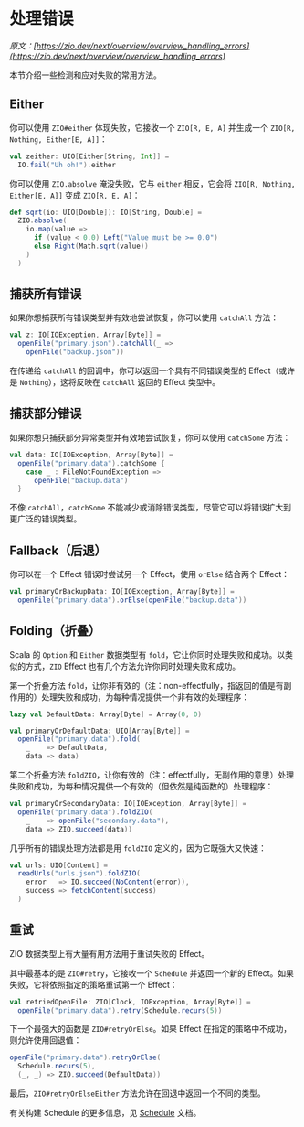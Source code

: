 # 处理错误

*原文：[https://zio.dev/next/overview/overview_handling_errors](https://zio.dev/next/overview/overview_handling_errors)*

本节介绍一些检测和应对失败的常用方法。

## Either

你可以使用 `ZIO#either` 体现失败，它接收一个 `ZIO[R, E, A]` 并生成一个 `ZIO[R, Nothing, Either[E, A]]`：
```scala
val zeither: UIO[Either[String, Int]] = 
  IO.fail("Uh oh!").either
```

你可以使用 `ZIO.absolve` 淹没失败，它与 `either` 相反，它会将 `ZIO[R, Nothing, Either[E, A]]` 变成 `ZIO[R, E, A]`：
```scala
def sqrt(io: UIO[Double]): IO[String, Double] =
  ZIO.absolve(
    io.map(value =>
      if (value < 0.0) Left("Value must be >= 0.0")
      else Right(Math.sqrt(value))
    )
  )
```

## 捕获所有错误

如果你想捕获所有错误类型并有效地尝试恢复，你可以使用 `catchAll` 方法：
```scala
val z: IO[IOException, Array[Byte]] = 
  openFile("primary.json").catchAll(_ => 
    openFile("backup.json"))
```

在传递给 `catchAll` 的回调中，你可以返回一个具有不同错误类型的 Effect（或许是 `Nothing`），这将反映在 `catchAll` 返回的 Effect 类型中。

## 捕获部分错误

如果你想只捕获部分异常类型并有效地尝试恢复，你可以使用 `catchSome` 方法：
```scala
val data: IO[IOException, Array[Byte]] = 
  openFile("primary.data").catchSome {
    case _ : FileNotFoundException => 
      openFile("backup.data")
  }
```

不像 `catchAll`，`catchSome` 不能减少或消除错误类型，尽管它可以将错误扩大到更广泛的错误类型。

## Fallback（后退）

你可以在一个 Effect 错误时尝试另一个 Effect，使用 `orElse` 结合两个 Effect：
```scala
val primaryOrBackupData: IO[IOException, Array[Byte]] = 
  openFile("primary.data").orElse(openFile("backup.data"))
```

## Folding（折叠）

Scala 的 `Option` 和 `Either` 数据类型有 `fold`，它让你同时处理失败和成功。以类似的方式，`ZIO` Effect 也有几个方法允许你同时处理失败和成功。

第一个折叠方法 `fold`，让你非有效的（注：non-effectfully，指返回的值是有副作用的）处理失败和成功，为每种情况提供一个非有效的处理程序：
```scala
lazy val DefaultData: Array[Byte] = Array(0, 0)

val primaryOrDefaultData: UIO[Array[Byte]] = 
  openFile("primary.data").fold(
    _    => DefaultData,
    data => data)
```

第二个折叠方法 `foldZIO`，让你有效的（注：effectfully，无副作用的意思）处理失败和成功，为每种情况提供一个有效的（但依然是纯函数的）处理程序：
```scala
val primaryOrSecondaryData: IO[IOException, Array[Byte]] = 
  openFile("primary.data").foldZIO(
    _    => openFile("secondary.data"),
    data => ZIO.succeed(data))
```

几乎所有的错误处理方法都是用 `foldZIO` 定义的，因为它既强大又快速：
```scala
val urls: UIO[Content] =
  readUrls("urls.json").foldZIO(
    error   => IO.succeed(NoContent(error)), 
    success => fetchContent(success)
  )
```

## 重试

ZIO 数据类型上有大量有用方法用于重试失败的 Effect。

其中最基本的是 `ZIO#retry`，它接收一个 `Schedule` 并返回一个新的 Effect。如果失败，它将依照指定的策略重试第一个 Effect：
```scala
val retriedOpenFile: ZIO[Clock, IOException, Array[Byte]] = 
  openFile("primary.data").retry(Schedule.recurs(5))
```

下一个最强大的函数是 `ZIO#retryOrElse`。如果 Effect 在指定的策略中不成功，则允许使用回退值：
```scala
openFile("primary.data").retryOrElse(
  Schedule.recurs(5), 
  (_, _) => ZIO.succeed(DefaultData))
```

最后，`ZIO#retryOrElseEither` 方法允许在回退中返回一个不同的类型。

有关构建 Schedule 的更多信息，见 [Schedule](https://zio.dev/next/datatypes/misc/schedule/) 文档。

